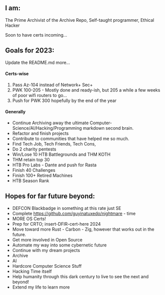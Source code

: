 ## I am:
The Prime Archivist of the Archive Repo, Self-taught programmer, Ethical Hacker

Soon to have certs incoming...   

## Goals for 2023:

Update the README.md more...  

#### Certs-wise

1. Pass Az-104 instead of Network+ Sec+   
1. PWK 100-205 - Mostly done and ready-ish, but 205 a while a few weeks of poor wifi routers to go...   
1. Push for PWK 300 hopefully by the end of the year

#### Generally

- Continue Archiving away the ultimate Computer-Science/AI/Hacking/Programming markdown second brain.  
- Refactor and finish projects  
- Contribute to communities that have helped me so much.   
- Find Tech Job, Tech Friends, Tech Cons, 
- Do 2 charity pentests
- Win/Lose 10 HTB Battlegrounds and THM KOTH 
- THM retain top 30
- HTB Pro Labs - Dante and push for Rasta
- Finish 40 Challenges
- Finish 100+ Retired Machines
- HTB Season Rank  

## Hopes for far future beyond:

- DEFCON Blackbadge in something at this rate just SE
- Complete https://github.com/guyinatuxedo/nightmare  - time 
- MORE OS Certs!  
- Prep for CRTO; insert-DFIR-cert-here 2024
- Move toward more Rust - Carbon - Zig, however that works out in the future.
- Get more involved in Open Source 
- Automate my way into some cybernetic future
- Continue with my dream projects 
-   Archive
-   AI
-   Hardcore Computer Science Stuff
-   Hacking Time itself
-   Help humanity through this dark century to live to see the next and beyond!
- Extend my life to learn more
